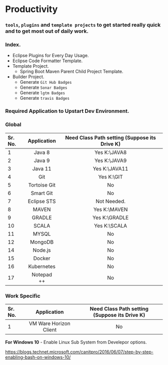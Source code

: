 # Productivity 

### `tools`, `plugins` and `template projects` to get started really quick and to get most out of daily work.

### Index.

* Eclipse Plugins for Every Day Usage.
* Eclipse Code Formatter Template.
* Template Project.
  * Spring Boot Maven Parent Child Project Template.
* Builder Project.
   * Generate `Git Hub Badges`
   * Generate `Sonar Badges`
   * Generate `lgtm Badges`
   * Generate `travis Badges`
 

### Required Application to Upstart Dev Environment.

### Global

Sr. No.        | Application           | Need Class Path setting (Suppose its Drive K)
| :------------- |:-------------:| :-----:|
| 1      | Java 8 | Yes K:\JAVA8
| 2      | Java 9 | Yes K:\JAVA9
| 3      | Java 11 | Yes K:\JAVA11
| 4      | Git | Yes K:\GIT
| 5      | Tortoise Git | No
| 6      | Smart Git | No
| 7      | Eclipse STS | Not Needed.
| 8      | MAVEN | Yes K:\MAVEN
| 9      | GRADLE | Yes K:\GRADLE
| 10      | SCALA | Yes K:\SCALA
| 11      | MYSQL | No
| 12      | MongoDB | No
| 14      | Node.js | No
| 15      | Docker | No
| 16      | Kubernetes | No
| 17      | Notepad ++  | No


### Work Specific

Sr. No.        | Application           | Need Class Path setting (Suppose its Drive K)
| :------------- |:-------------:| :-----:|
| 1      | VM Ware Horizon Client | No


**For Windows 10** - Enable Linux Sub System from Develepor options.

https://blogs.technet.microsoft.com/canitpro/2016/06/07/step-by-step-enabling-bash-on-windows-10/


